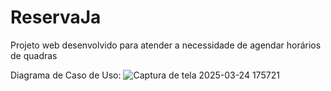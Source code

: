 # ReservaJa
Projeto web desenvolvido para atender a necessidade de agendar horários de quadras

Diagrama de Caso de Uso:
![Captura de tela 2025-03-24 175721](https://github.com/user-attachments/assets/66d25765-d4cb-4ce0-aeed-786b62f4dc87)
